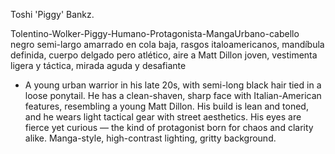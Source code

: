 Toshi 'Piggy' Bankz.

Tolentino-Wolker-Piggy-Humano-Protagonista-MangaUrbano-cabello negro semi-largo amarrado en cola baja, rasgos italoamericanos, mandíbula definida, cuerpo delgado pero atlético, aire a Matt Dillon joven, vestimenta ligera y táctica, mirada aguda y desafiante

- A young urban warrior in his late 20s, with semi-long black hair tied in a loose ponytail. He has a clean-shaven, sharp face with Italian-American features, resembling a young Matt Dillon. His build is lean and toned, and he wears light tactical gear with street aesthetics. His eyes are fierce yet curious — the kind of protagonist born for chaos and clarity alike. Manga-style, high-contrast lighting, gritty background.